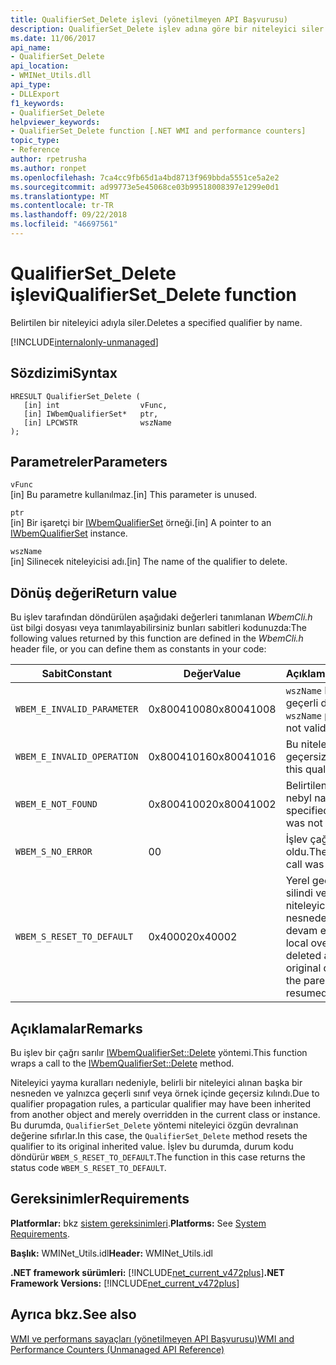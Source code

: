 ```yaml
---
title: QualifierSet_Delete işlevi (yönetilmeyen API Başvurusu)
description: QualifierSet_Delete işlev adına göre bir niteleyici siler.
ms.date: 11/06/2017
api_name:
- QualifierSet_Delete
api_location:
- WMINet_Utils.dll
api_type:
- DLLExport
f1_keywords:
- QualifierSet_Delete
helpviewer_keywords:
- QualifierSet_Delete function [.NET WMI and performance counters]
topic_type:
- Reference
author: rpetrusha
ms.author: ronpet
ms.openlocfilehash: 7ca4cc9fb65d1a4bd8713f969bbda5551ce5a2e2
ms.sourcegitcommit: ad99773e5e45068ce03b99518008397e1299e0d1
ms.translationtype: MT
ms.contentlocale: tr-TR
ms.lasthandoff: 09/22/2018
ms.locfileid: "46697561"
---
```

# <a name="qualifiersetdelete-function"></a><span data-ttu-id="d7b82-103">QualifierSet_Delete işlevi</span><span class="sxs-lookup"><span data-stu-id="d7b82-103">QualifierSet_Delete function</span></span>
<span data-ttu-id="d7b82-104">Belirtilen bir niteleyici adıyla siler.</span><span class="sxs-lookup"><span data-stu-id="d7b82-104">Deletes a specified qualifier by name.</span></span>  

[!INCLUDE[internalonly-unmanaged](../../../../includes/internalonly-unmanaged.md)]
  
## <a name="syntax"></a><span data-ttu-id="d7b82-105">Sözdizimi</span><span class="sxs-lookup"><span data-stu-id="d7b82-105">Syntax</span></span>  
  
```  
HRESULT QualifierSet_Delete (
   [in] int                  vFunc, 
   [in] IWbemQualifierSet*   ptr, 
   [in] LPCWSTR              wszName
); 
```  

## <a name="parameters"></a><span data-ttu-id="d7b82-106">Parametreler</span><span class="sxs-lookup"><span data-stu-id="d7b82-106">Parameters</span></span>

`vFunc`  
<span data-ttu-id="d7b82-107">[in] Bu parametre kullanılmaz.</span><span class="sxs-lookup"><span data-stu-id="d7b82-107">[in] This parameter is unused.</span></span>

`ptr`   
<span data-ttu-id="d7b82-108">[in] Bir işaretçi bir [IWbemQualifierSet](/windows/desktop/api/wbemcli/nn-wbemcli-iwbemqualifierset) örneği.</span><span class="sxs-lookup"><span data-stu-id="d7b82-108">[in] A pointer to an [IWbemQualifierSet](/windows/desktop/api/wbemcli/nn-wbemcli-iwbemqualifierset) instance.</span></span>

`wszName`   
<span data-ttu-id="d7b82-109">[in] Silinecek niteleyicisi adı.</span><span class="sxs-lookup"><span data-stu-id="d7b82-109">[in] The name of the qualifier to delete.</span></span>

## <a name="return-value"></a><span data-ttu-id="d7b82-110">Dönüş değeri</span><span class="sxs-lookup"><span data-stu-id="d7b82-110">Return value</span></span>

<span data-ttu-id="d7b82-111">Bu işlev tarafından döndürülen aşağıdaki değerleri tanımlanan *WbemCli.h* üst bilgi dosyası veya tanımlayabilirsiniz bunları sabitleri kodunuzda:</span><span class="sxs-lookup"><span data-stu-id="d7b82-111">The following values returned by this function are defined in the *WbemCli.h* header file, or you can define them as constants in your code:</span></span>

|<span data-ttu-id="d7b82-112">Sabit</span><span class="sxs-lookup"><span data-stu-id="d7b82-112">Constant</span></span>  |<span data-ttu-id="d7b82-113">Değer</span><span class="sxs-lookup"><span data-stu-id="d7b82-113">Value</span></span>  |<span data-ttu-id="d7b82-114">Açıklama</span><span class="sxs-lookup"><span data-stu-id="d7b82-114">Description</span></span>  |
|---------|---------|---------|
|`WBEM_E_INVALID_PARAMETER` | <span data-ttu-id="d7b82-115">0x80041008</span><span class="sxs-lookup"><span data-stu-id="d7b82-115">0x80041008</span></span> | <span data-ttu-id="d7b82-116">`wszName` Parametresi geçerli değil.</span><span class="sxs-lookup"><span data-stu-id="d7b82-116">The `wszName` parameter is not valid.</span></span> |
|`WBEM_E_INVALID_OPERATION` | <span data-ttu-id="d7b82-117">0x80041016</span><span class="sxs-lookup"><span data-stu-id="d7b82-117">0x80041016</span></span> | <span data-ttu-id="d7b82-118">Bu niteleyici silme geçersizdir.</span><span class="sxs-lookup"><span data-stu-id="d7b82-118">Deleting this qualifier is illegal.</span></span> |
|`WBEM_E_NOT_FOUND` | <span data-ttu-id="d7b82-119">0x80041002</span><span class="sxs-lookup"><span data-stu-id="d7b82-119">0x80041002</span></span> | <span data-ttu-id="d7b82-120">Belirtilen niteleyicisi nebyl nalezen.</span><span class="sxs-lookup"><span data-stu-id="d7b82-120">The specified qualifier was not found.</span></span> |
|`WBEM_S_NO_ERROR` | <span data-ttu-id="d7b82-121">0</span><span class="sxs-lookup"><span data-stu-id="d7b82-121">0</span></span> | <span data-ttu-id="d7b82-122">İşlev çağrısı başarılı oldu.</span><span class="sxs-lookup"><span data-stu-id="d7b82-122">The function call was successful.</span></span>  |
| `WBEM_S_RESET_TO_DEFAULT` | <span data-ttu-id="d7b82-123">0x40002</span><span class="sxs-lookup"><span data-stu-id="d7b82-123">0x40002</span></span> | <span data-ttu-id="d7b82-124">Yerel geçersiz kılma silindi ve özgün niteleyici üst nesneden kapsam devam ediyor.</span><span class="sxs-lookup"><span data-stu-id="d7b82-124">The local override was deleted and the original qualifier from the parent object has resumed scope.</span></span> |

## <a name="remarks"></a><span data-ttu-id="d7b82-125">Açıklamalar</span><span class="sxs-lookup"><span data-stu-id="d7b82-125">Remarks</span></span>

<span data-ttu-id="d7b82-126">Bu işlev bir çağrı sarılır [IWbemQualifierSet::Delete](/windows/desktop/api/wbemcli/nf-wbemcli-iwbemqualifierset-delete) yöntemi.</span><span class="sxs-lookup"><span data-stu-id="d7b82-126">This function wraps a call to the [IWbemQualifierSet::Delete](/windows/desktop/api/wbemcli/nf-wbemcli-iwbemqualifierset-delete) method.</span></span>

<span data-ttu-id="d7b82-127">Niteleyici yayma kuralları nedeniyle, belirli bir niteleyici alınan başka bir nesneden ve yalnızca geçerli sınıf veya örnek içinde geçersiz kılındı.</span><span class="sxs-lookup"><span data-stu-id="d7b82-127">Due to qualifier propagation rules, a particular qualifier may have been inherited from another object and merely overridden in the current class or instance.</span></span> <span data-ttu-id="d7b82-128">Bu durumda, `QualifierSet_Delete` yöntemi niteleyici özgün devralınan değerine sıfırlar.</span><span class="sxs-lookup"><span data-stu-id="d7b82-128">In this case, the `QualifierSet_Delete` method resets the qualifier to its original inherited value.</span></span> <span data-ttu-id="d7b82-129">İşlev bu durumda, durum kodu döndürür `WBEM_S_RESET_TO_DEFAULT`.</span><span class="sxs-lookup"><span data-stu-id="d7b82-129">The function in this case returns the status code `WBEM_S_RESET_TO_DEFAULT`.</span></span>

## <a name="requirements"></a><span data-ttu-id="d7b82-130">Gereksinimler</span><span class="sxs-lookup"><span data-stu-id="d7b82-130">Requirements</span></span>  
 <span data-ttu-id="d7b82-131">**Platformlar:** bkz [sistem gereksinimleri](../../../../docs/framework/get-started/system-requirements.md).</span><span class="sxs-lookup"><span data-stu-id="d7b82-131">**Platforms:** See [System Requirements](../../../../docs/framework/get-started/system-requirements.md).</span></span>  
  
 <span data-ttu-id="d7b82-132">**Başlık:** WMINet_Utils.idl</span><span class="sxs-lookup"><span data-stu-id="d7b82-132">**Header:** WMINet_Utils.idl</span></span>  
  
 <span data-ttu-id="d7b82-133">**.NET framework sürümleri:** [!INCLUDE[net_current_v472plus](../../../../includes/net-current-v472plus.md)]</span><span class="sxs-lookup"><span data-stu-id="d7b82-133">**.NET Framework Versions:** [!INCLUDE[net_current_v472plus](../../../../includes/net-current-v472plus.md)]</span></span>  
  
## <a name="see-also"></a><span data-ttu-id="d7b82-134">Ayrıca bkz.</span><span class="sxs-lookup"><span data-stu-id="d7b82-134">See also</span></span>  
[<span data-ttu-id="d7b82-135">WMI ve performans sayaçları (yönetilmeyen API Başvurusu)</span><span class="sxs-lookup"><span data-stu-id="d7b82-135">WMI and Performance Counters (Unmanaged API Reference)</span></span>](index.md)
